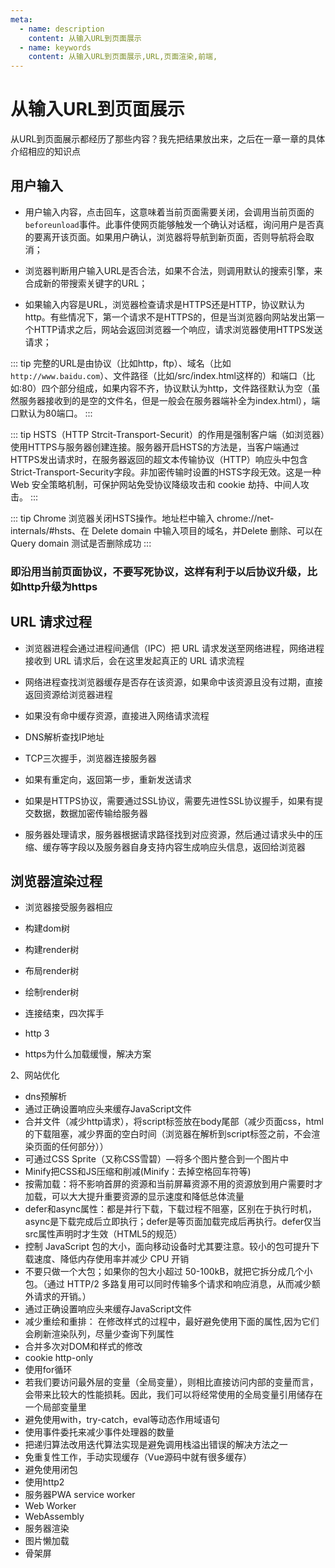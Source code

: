 ```yaml
---
meta:
  - name: description
    content: 从输入URL到页面展示
  - name: keywords
    content: 从输入URL到页面展示,URL,页面渲染,前端,
---
```

# 从输入URL到页面展示

从URL到页面展示都经历了那些内容？我先把结果放出来，之后在一章一章的具体介绍相应的知识点

## 用户输入

+ 用户输入内容，点击回车，这意味着当前页面需要关闭，会调用当前页面的`beforeunload`事件。此事件使网页能够触发一个确认对话框，询问用户是否真的要离开该页面。如果用户确认，浏览器将导航到新页面，否则导航将会取消；

+ 浏览器判断用户输入URL是否合法，如果不合法，则调用默认的搜索引擎，来合成新的带搜索关键字的URL；

+ 如果输入内容是URL，浏览器检查请求是HTTPS还是HTTP，协议默认为http。有些情况下，第一个请求不是HTTPS的，但是当浏览器向网站发出第一个HTTP请求之后，网站会返回浏览器一个响应，请求浏览器使用HTTPS发送请求；

::: tip
完整的URL是由协议（比如http，ftp）、域名（比如`http://www.baidu.com`）、文件路径（比如/src/index.html这样的）和端口（比如:80）四个部分组成，如果内容不齐，协议默认为http，文件路径默认为空（虽然服务器接收到的是空的文件名，但是一般会在服务器端补全为index.html），端口默认为80端口。
:::

::: tip
HSTS（HTTP Strcit-Transport-Securit）的作用是强制客户端（如浏览器）使用HTTPS与服务器创建连接。服务器开启HSTS的方法是，当客户端通过HTTPS发出请求时，在服务器返回的超文本传输协议（HTTP）响应头中包含Strict-Transport-Security字段。非加密传输时设置的HSTS字段无效。这是一种 Web 安全策略机制，可保护网站免受协议降级攻击和 cookie 劫持、中间人攻击。
:::

::: tip
Chrome 浏览器关闭HSTS操作。地址栏中输入 chrome://net-internals/#hsts、在 Delete domain 中输入项目的域名，并Delete 删除、可以在 Query domain 测试是否删除成功
:::

### 即沿用当前页面协议，不要写死协议，这样有利于以后协议升级，比如http升级为https

## URL 请求过程

+ 浏览器进程会通过进程间通信（IPC）把 URL 请求发送至网络进程，网络进程接收到 URL 请求后，会在这里发起真正的 URL 请求流程

+ 网络进程查找浏览器缓存是否存在该资源，如果命中该资源且没有过期，直接返回资源给浏览器进程

+ 如果没有命中缓存资源，直接进入网络请求流程

+ DNS解析查找IP地址

+ TCP三次握手，浏览器连接服务器

+ 如果有重定向，返回第一步，重新发送请求

+ 如果是HTTPS协议，需要通过SSL协议，需要先进性SSL协议握手，如果有提交数据，数据加密传输给服务器

+ 服务器处理请求，服务器根据请求路径找到对应资源，然后通过请求头中的压缩、缓存等字段以及服务器自身支持内容生成响应头信息，返回给浏览器

## 浏览器渲染过程

+ 浏览器接受服务器相应

+ 构建dom树

+ 构建render树

+ 布局render树

+ 绘制render树

+ 连接结束，四次挥手

+ http 3

+ https为什么加载缓慢，解决方案

2、网站优化

+ dns预解析
+ 通过正确设置响应头来缓存JavaScript文件
+ 合并文件（减少http请求），将script标签放在body尾部（减少页面css，html的下载阻塞，减少界面的空白时间（浏览器在解析到script标签之前，不会渲染页面的任何部分））
+ 可通过CSS Sprite（又称CSS雪碧）—将多个图片整合到一个图片中
+ Minify把CSS和JS压缩和削减(Minify：去掉空格回车符等)
+ 按需加载：将不影响首屏的资源和当前屏幕资源不用的资源放到用户需要时才加载，可以大大提升重要资源的显示速度和降低总体流量
+ defer和async属性：都是并行下载，下载过程不阻塞，区别在于执行时机，async是下载完成后立即执行；defer是等页面加载完成后再执行。defer仅当src属性声明时才生效（HTML5的规范）
+ 控制 JavaScript 包的大小，面向移动设备时尤其要注意。较小的包可提升下载速度、降低内存使用率并减少 CPU 开销
+ 不要只做一个大包；如果你的包大小超过 50-100kB，就把它拆分成几个小包。（通过 HTTP/2 多路复用可以同时传输多个请求和响应消息，从而减少额外请求的开销。）
+ 通过正确设置响应头来缓存JavaScript文件
+ 减少重绘和重排： 在修改样式的过程中，最好避免使用下面的属性,因为它们会刷新渲染队列，尽量少查询下列属性
+ 合并多次对DOM和样式的修改
+ cookie http-only
+ 使用for循环
+ 若我们要访问最外层的变量（全局变量），则相比直接访问内部的变量而言，会带来比较大的性能损耗。因此，我们可以将经常使用的全局变量引用储存在一个局部变量里
+ 避免使用with，try-catch，eval等动态作用域语句
+ 使用事件委托来减少事件处理器的数量
+ 把递归算法改用迭代算法实现是避免调用栈溢出错误的解决方法之一
+ 免重复性工作，手动实现缓存（Vue源码中就有很多缓存）
+ 避免使用闭包
+ 使用http2
+ 服务器PWA service worker
+ Web Worker
+ WebAssembly
+ 服务器渲染
+ 图片懒加载
+ 骨架屏
